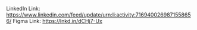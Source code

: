 LinkedIn Link: https://www.linkedin.com/feed/update/urn:li:activity:7169400269871558656/
Figma Link: https://lnkd.in/dCHj7-Ux
